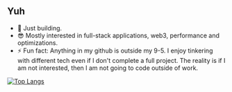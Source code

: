## Yuh 
- 🔭 Just building.
- :sunglasses: Mostly interested in full-stack applications, web3, performance and optimizations.
- ⚡ Fun fact: Anything in my github is outside my 9-5. I enjoy tinkering with different tech even if I don't complete a full project. The reality is if I am not interested, then I am not going to code outside of work.

[![Top Langs](https://github-readme-stats.vercel.app/api/top-langs/?username=acyanes&layout=compact)](https://github.com/acyanes/github-readme-stats)


<!--
**acyanes/acyanes** is a ✨ _special_ ✨ repository because its `README.md` (this file) appears on your GitHub profile.

Here are some ideas to get you started:

- 🔭 I’m currently working on ...
- 🌱 I’m currently learning ...
- 👯 I’m looking to collaborate on ...
- 🤔 I’m looking for help with ...
- 💬 Ask me about ...
- 📫 How to reach me: ...
- 😄 Pronouns: ...
- ⚡ Fun fact: ...
-->

